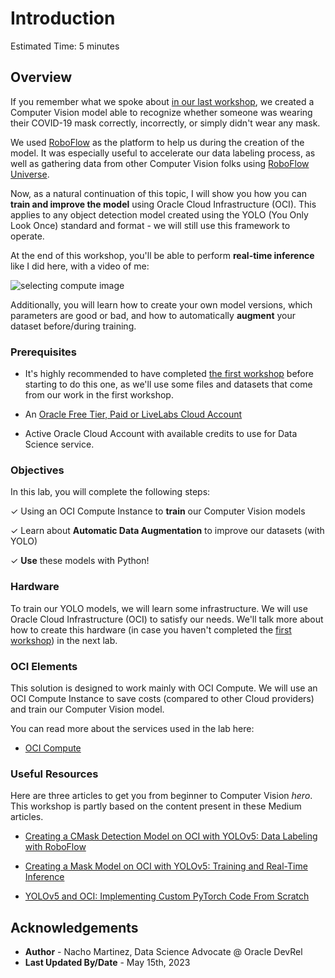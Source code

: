 # Introduction

Estimated Time: 5 minutes


## Overview

If you remember what we spoke about [in our last workshop](../../workshops/mask_detection_labeling/index.html), we created a Computer Vision model able to recognize whether someone was wearing their COVID-19 mask correctly, incorrectly, or simply didn't wear any mask.

We used [RoboFlow](https://roboflow.com) as the platform to help us during the creation of the model. It was especially useful to accelerate our data labeling process, as well as gathering data from other Computer Vision folks using [RoboFlow Universe](https://universe.roboflow.com/).

Now, as a natural continuation of this topic, I will show you how you can **train and improve the model** using Oracle Cloud Infrastructure (OCI). This applies to any object detection model created using the YOLO (You Only Look Once) standard and format - we will still use this framework to operate.

At the end of this workshop, you'll be able to perform **real-time inference** like I did here, with a video of me:

![selecting compute image](./images/yt_result.gif)

Additionally, you will learn how to create your own model versions, which parameters are good or bad, and how to automatically **augment** your dataset before/during training.

### Prerequisites

* It's highly recommended to have completed [the first workshop](../../workshops/mask_detection_labeling/index.html) before starting to do this one, as we'll use some files and datasets that come from our work in the first workshop.

* An [Oracle Free Tier, Paid or LiveLabs Cloud Account](https://signup.cloud.oracle.com/?language=en&sourceType=:ow:de:ce::::RC_WWMK220210P00063:LoL_handsonLab_introduction&intcmp=:ow:de:ce::::RC_WWMK220210P00063:LoL_handsonLab_introduction)
* Active Oracle Cloud Account with available credits to use for Data Science service.



### Objectives

In this lab, you will complete the following steps:

&check; Using an OCI Compute Instance to **train** our Computer Vision models

&check; Learn about **Automatic Data Augmentation** to improve our datasets (with YOLO)

&check; **Use** these models with Python!


### Hardware

To train our YOLO models, we will learn some infrastructure. We will use Oracle Cloud Infrastructure (OCI) to satisfy our needs. We'll talk more about how to create this hardware (in case you haven't completed the [first workshop](../../workshops/mask_detection_labeling/index.html)) in the next lab.

### OCI Elements

This solution is designed to work mainly with OCI Compute. We will use an OCI Compute Instance to save costs (compared to other Cloud providers) and train our Computer Vision model.

You can read more about the services used in the lab here:
- [OCI Compute](https://www.oracle.com/cloud/compute/)


### Useful Resources

Here are three articles to get you from beginner to Computer Vision *hero*. This workshop is partly based on the content present in these Medium articles.

- [Creating a CMask Detection Model on OCI with YOLOv5: Data Labeling with RoboFlow](https://medium.com/oracledevs/creating-a-cmask-detection-model-on-oci-with-yolov5-data-labeling-with-roboflow-5cff89cf9b0b)

- [Creating a Mask Model on OCI with YOLOv5: Training and Real-Time Inference](https://medium.com/oracledevs/creating-a-mask-model-on-oci-with-yolov5-training-and-real-time-inference-3534c7f9eb21)

- [YOLOv5 and OCI: Implementing Custom PyTorch Code From Scratch](https://medium.com/oracledevs/yolov5-and-oci-implementing-custom-pytorch-code-from-scratch-7c6b82b0b6b1)


## Acknowledgements

* **Author** - Nacho Martinez, Data Science Advocate @ Oracle DevRel
* **Last Updated By/Date** - May 15th, 2023